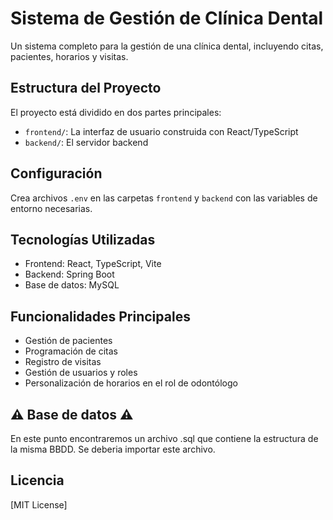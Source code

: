# Sistema de Gestión de Clínica Dental

Un sistema completo para la gestión de una clínica dental, incluyendo citas, pacientes, horarios y visitas.

## Estructura del Proyecto

El proyecto está dividido en dos partes principales:

- `frontend/`: La interfaz de usuario construida con React/TypeScript
- `backend/`: El servidor backend


## Configuración

Crea archivos `.env` en las carpetas `frontend` y `backend` con las variables de entorno necesarias.


## Tecnologías Utilizadas

- Frontend: React, TypeScript, Vite
- Backend: Spring Boot
- Base de datos: MySQL

## Funcionalidades Principales

- Gestión de pacientes
- Programación de citas
- Registro de visitas
- Gestión de usuarios y roles
- Personalización de horarios en el rol de odontólogo

## ⚠️ Base de datos ⚠️
En este punto encontraremos un archivo .sql que contiene la estructura de la misma BBDD. Se deberia importar este archivo.

## Licencia

[MIT License]
